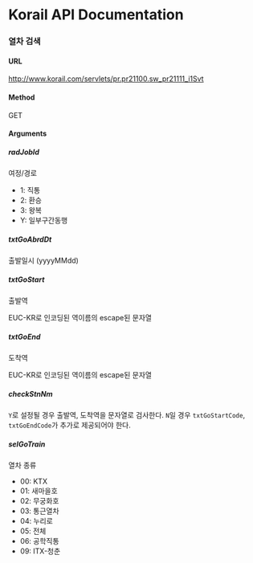 # Korail API Documentation

### 열차 검색

#### URL

http://www.korail.com/servlets/pr.pr21100.sw_pr21111_i1Svt

#### Method

GET

#### Arguments


##### radJobId

여정/경로

* 1: 직통
* 2: 환승
* 3: 왕복
* Y: 일부구간동행


##### txtGoAbrdDt

출발일시 (yyyyMMdd)


##### txtGoStart

출발역

EUC-KR로 인코딩된 역이름의 escape된 문자열


##### txtGoEnd

도착역

EUC-KR로 인코딩된 역이름의 escape된 문자열


##### checkStnNm

`Y`로 설정될 경우 출발역, 도착역을 문자열로 검사한다. `N`일 경우 `txtGoStartCode`, `txtGoEndCode`가 추가로 제공되어야 한다.


##### selGoTrain

열차 종류

* 00: KTX
* 01: 새마을호
* 02: 무궁화호
* 03: 통근열차
* 04: 누리로
* 05: 전체
* 06: 공학직통
* 09: ITX-청춘
